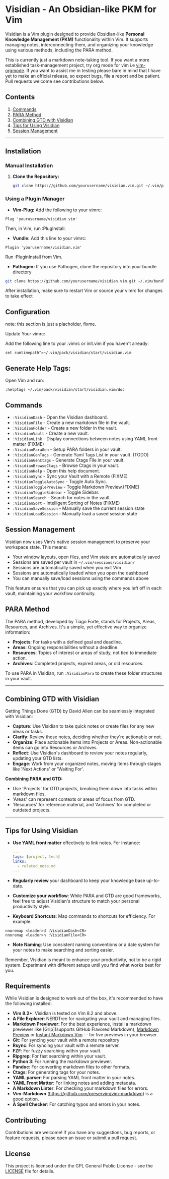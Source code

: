 # Visidian - An Obsidian-like PKM for Vim

Visidian is a Vim plugin designed to provide Obsidian-like **Personal Knowledge Management (PKM)** functionality within Vim. It supports managing notes, interconnecting them, and organizing your knowledge using various methods, including the PARA method.

This is currently just a markdown note-taking tool. If you want a more established task-management project, try org mode for vim i.e [vim-orgmode](https://github.com/jceb/vim-orgmode). If you want to assist me in testing please bare in mind that I have yet to make an official release, so expect bugs, file a report and be patient. Pull requests welcome see contributions below.

## Contents

1. [Commands](#commands)
2. [PARA Method](#para-method)
3. [Combining GTD with Visidian](#combining-gtd-with-visidian)
4. [Tips for Using Visidian](#tips-for-using-visidian)
5. [Session Management](#session-management)

---
## Installation

### Manual Installation

1. **Clone the Repository:**
   ```sh
   git clone https://github.com/yourusername/visidian.vim.git ~/.vim/pack/visidian/start/visidian.vim
   ```
### Using a Plugin Manager
* **Vim-Plug:**
Add the following to your vimrc:
```vim
Plug 'yourusername/visidian.vim'
```
Then, in Vim, run :PlugInstall.

* **Vundle:**
Add this line to your vimrc:
```vim
Plugin 'yourusername/visidian.vim'
```
Run :PluginInstall from Vim.

*  **Pathogen:**
If you use Pathogen, clone the repository into your bundle directory
```sh
git clone https://github.com/yourusername/visidian.vim.git ~/.vim/bundle/visidian.vim
```
After installation, make sure to restart Vim or source your vimrc for changes to take effect

## Configuration
note: this section is just a placholder, fixme.

Update Your vimrc:

Add the following line to your .vimrc or init.vim if you haven't already:
```vim
set runtimepath^=~/.vim/pack/visidian/start/visidian.vim
```
## Generate Help Tags:
Open Vim and run:
```vim
:helptags ~/.vim/pack/visidian/start/visidian.vim/doc
```
## Commands
- `:VisidianDash` - Open the Visidian dashboard.
- `:VisidianFile` - Create a new markdown file in the vault.
- `:VisidianFolder` - Create a new folder in the vault.
- `:VisidianVault` - Create a new vault.
- `:VisidianLink` - Display connections between notes using YAML front matter (FIXME)
- `:VisidianParaGen` - Setup PARA folders in your vault.
- `:VisidianGenTags` - Generate Yaml Tags List in your vault. (TODO)
- `:VisidianGenCtags` - Generate Ctags File in your vault.
- `:VisidianBrowseCtags` - Browse Ctags in your vault.
- `:VisidianHelp` - Open this help document.
- `:VisidianSync` - Sync your Vault with a Remote (FIXME)
- `:VisidianToggleAutoSync` - Toggle Auto Sync.
- `:VisidianTogglePreview` - Toggle Markdown Preview.(FIXME)
- `:VisidianToggleSidebar` - Toggle Sidebar. 
- `:VisidianSearch` - Search for notes in the vault.
- `:VisidianSort` - Intelligent Sorting of Notes (FIXME)
- `:VisidianSaveSession` - Manually save the current session state
- `:VisidianLoadSession` - Manually load a saved session state

## Session Management

Visidian now uses Vim's native session management to preserve your workspace state. This means:

- Your window layouts, open files, and Vim state are automatically saved
- Sessions are saved per vault in `~/.vim/sessions/visidian/`
- Sessions are automatically saved when you exit Vim
- Sessions are automatically loaded when you open the dashboard
- You can manually save/load sessions using the commands above

This feature ensures that you can pick up exactly where you left off in each vault, maintaining your workflow continuity.

## PARA Method

The PARA method, developed by Tiago Forte, stands for Projects, Areas, Resources, and Archives. It's a simple, yet effective way to organize information:

- **Projects**: For tasks with a defined goal and deadline.
- **Areas**: Ongoing responsibilities without a deadline.
- **Resources**: Topics of interest or areas of study, not tied to immediate action.
- **Archives**: Completed projects, expired areas, or old resources.

To use PARA in Visidian, run `:VisidianPara` to create these folder structures in your vault.

---

## Combining GTD with Visidian

Getting Things Done (GTD) by David Allen can be seamlessly integrated with Visidian:

- **Capture**: Use Visidian to take quick notes or create files for any new ideas or tasks.
- **Clarify**: Review these notes, deciding whether they're actionable or not.
- **Organize**: Place actionable items into Projects or Areas. Non-actionable items can go into Resources or Archives.
- **Reflect**: Use Visidian's dashboard to review your notes regularly, updating your GTD lists.
- **Engage**: Work from your organized notes, moving items through stages like 'Next Actions' or 'Waiting For'.

**Combining PARA and GTD:**
- Use 'Projects' for GTD projects, breaking them down into tasks within markdown files.
- 'Areas' can represent contexts or areas of focus from GTD.
- 'Resources' for reference material, and 'Archives' for completed or outdated projects.

---

## Tips for Using Visidian

- **Use YAML front matter** effectively to link notes. For instance:

  ```yaml
  ---
  tags: [project, tech]
  links:
    - related_note.md
  ---

- **Regularly review** your dashboard to keep your knowledge base up-to-date.
- **Customize your workflow**: While PARA and GTD are good frameworks, feel free
to adjust Visidian's structure to match your personal productivity style.
- **Keyboard Shortcuts**: Map commands to shortcuts for efficiency. For example:

```
nnoremap <leader>d :VisidianDash<CR>
nnoremap <leader>n :VisidianFile<CR>
```
- **Note Naming**: Use consistent naming conventions or a date system for your
notes to make searching and sorting easier.

Remember, Visidian is meant to enhance your productivity, not to be a rigid
system. Experiment with different setups until you find what works best for you.

## Requirements
While Visidian is designed to work out of the box, it's recommended to have the
following installed: 
* **Vim 8.2+**: Visidian is tested on Vim 8.2 and above.
* **A File Explorer**: NERDTree for navigating your vault and managing files.
* **Markdown Previewer**: For the best experience, install a markdown previewer
  like [Grip](supports GitHub Flavored Markdown),  [Markdown Preview](https://github.com/iamcco/markdown-preview.nvim)
  or [Instant Markdown Vim](https://vimawesome.com/plugin/instant-markdown-vim) 
  -- for live previews in your browser.
* **Git**: For syncing your vault with a remote repository
* **Rsync**: For syncing your vault with a remote server.
* **FZF**: For fuzzy searching within your vault.
* **Ripgrep**: For fast searching within your vault.
* **Python 3**: For running the markdown previewer.
* **Pandoc**: For converting markdown files to other formats.
* **Ctags**: For generating tags for your notes.
* **YAML parser**: For parsing YAML front matter in your notes.
* **YAML Front Matter**: For linking notes and adding metadata.
* **A Markdown Linter**: For checking your markdown files for errors.
* **Vim-Markdown** (https://github.com/preservim/vim-markdown) is a good option.
* **A Spell Checker**: For catching typos and errors in your notes.

## Contributing
Contributions are welcome! If you have any suggestions, bug reports, or feature
requests, please open an issue or submit a pull request.

## License

This project is licensed under the GPL General Public License - see the [LICENSE](LICENSE) file for details.
